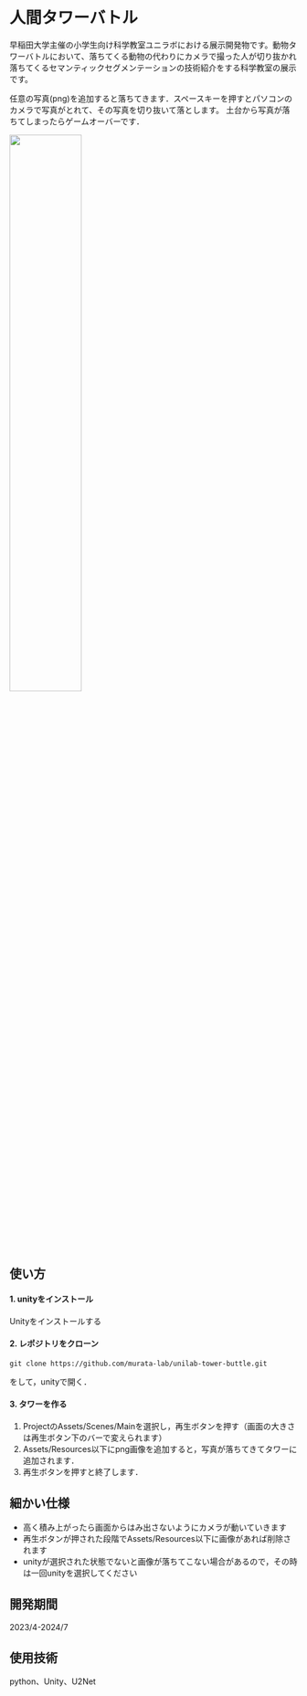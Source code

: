 # 人間タワーバトル
早稲田大学主催の小学生向け科学教室ユニラボにおける展示開発物です。動物タワーバトルにおいて、落ちてくる動物の代わりにカメラで撮った人が切り抜かれ落ちてくるセマンティックセグメンテーションの技術紹介をする科学教室の展示です。

任意の写真(png)を追加すると落ちてきます．スペースキーを押すとパソコンのカメラで写真がとれて、その写真を切り抜いて落とします。
土台から写真が落ちてしまったらゲームオーバーです．

<img src=https://github.com/murata-lab/unilab-tower-battle/blob/master/demo.JPG width=50%>

## 使い方
#### 1. unityをインストール
Unityをインストールする

#### 2. レポジトリをクローン
```
git clone https://github.com/murata-lab/unilab-tower-buttle.git
```
をして，unityで開く．

#### 3. タワーを作る
1. ProjectのAssets/Scenes/Mainを選択し，再生ボタンを押す（画面の大きさは再生ボタン下のバーで変えられます）
1. Assets/Resources以下にpng画像を追加すると，写真が落ちてきてタワーに追加されます．
1. 再生ボタンを押すと終了します．

## 細かい仕様
- 高く積み上がったら画面からはみ出さないようにカメラが動いていきます
- 再生ボタンが押された段階でAssets/Resources以下に画像があれば削除されます
- unityが選択された状態でないと画像が落ちてこない場合があるので，その時は一回unityを選択してください


## 開発期間 
2023/4-2024/7
## 使用技術 
python、Unity、U2Net

